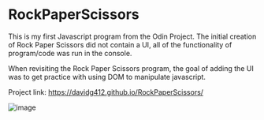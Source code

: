 # RockPaperScissors
This is my first Javascript program from the Odin Project. The initial creation of Rock Paper Scissors did not contain a UI, all of the functionality of program/code was run in the console.

When revisiting the Rock Paper Scissors program, the goal of adding the UI was to get practice with using DOM to manipulate javascript.

Project link: https://davidg412.github.io/RockPaperScissors/

![image](https://user-images.githubusercontent.com/103713915/209202087-00c175d3-5f4a-45ec-a32d-33787a9711c3.png)
